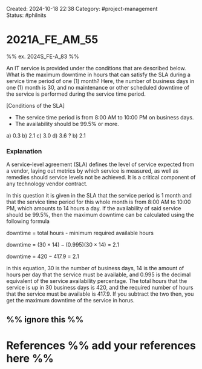 Created: 2024-10-18 22:38
Category:  #project-management  
Status: #philnits



# 2021A_FE_AM_55

%% ex. 2024S_FE-A_83 %%

An IT service is provided under the conditions that are described below. What is the maximum downtime in hours that can satisfy the SLA during a service time period of one (1) month? Here, the number of business days in one (1) month is 30, and no maintenance or other scheduled downtime of the service is performed during the service time period.

[Conditions of the SLA] 
- The service time period is from 8:00 AM to 10:00 PM on business days.
- The availability should be 99.5% or more.

a) 0.3 
b) 2.1 
c) 3.0 
d) 3.6
? 
b) 2.1 
### Explanation

A service-level agreement (SLA) defines the level of service expected from a vendor, laying out metrics by which service is measured, as well as remedies should service levels not be achieved. It is a critical component of any technology vendor contract.

In this question it is given in the SLA that the service period is 1 month and that the service time period for this whole month is from 8:00 AM to 10:00 PM, which amounts to 14 hours a day. If the availability of said service should be 99.5%, then the maximum downtime can be calculated using the following formula

downtime = total hours - minimum required available hours

downtime = $(30 \times 14) - (0.995)(30 \times 14)$ = 2.1

downtime = $420 - 417.9$ = 2.1

in this equation, 30 is the number of business days, 14 is the amount of hours per day that the service must be available, and 0.995 is the decimal equivalent of the service availability percentage. The total hours that the service is up in 30 business days is 420, and the required number of hours that the service must be available is 417.9. If you subtract the two then, you get the maximum downtime of the service in horus.

%% ignore this %%
---









# References %% add your references here %%
